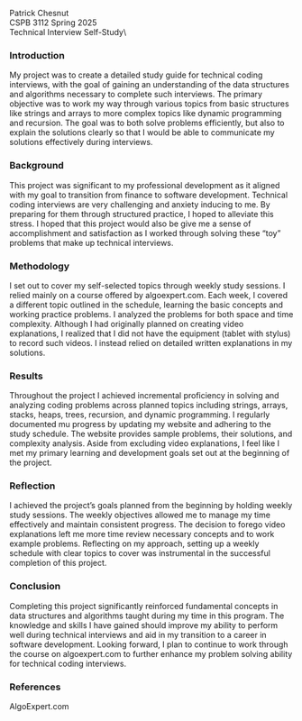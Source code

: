 Patrick Chesnut\
CSPB 3112 Spring 2025\
Technical Interview Self-Study\

### Introduction
My project was to create a detailed study guide for technical coding interviews, with the goal of gaining an understanding of the data structures and algorithms necessary to complete such interviews.  The primary objective was to work my way through various topics from basic structures like strings and arrays to more complex topics like dynamic programming and recursion.  The goal was to both solve problems efficiently, but also to explain the solutions clearly so that I would be able to communicate my solutions effectively during interviews.

### Background
This project was significant to my professional development as it aligned with my goal to transition from finance to software development.  Technical coding interviews are very challenging and anxiety inducing to me.  By preparing for them through structured practice, I hoped to alleviate this stress.  I hoped that this project would also be give me a sense of accomplishment and satisfaction as I worked through solving these “toy” problems that make up technical interviews.

### Methodology
I set out to cover my self-selected topics through weekly study sessions.  I relied mainly on a course offered by algoexpert.com.  Each week, I covered a different topic outlined in the schedule, learning the basic concepts and working practice problems.  I analyzed the problems for both space and time complexity.  Although I had originally planned on creating video explanations, I realized that I did not have the equipment (tablet with stylus) to record such videos.  I instead relied on detailed written explanations in my solutions.

### Results
Throughout the project I achieved incremental proficiency in solving and analyzing coding problems across planned topics including strings, arrays, stacks, heaps, trees, recursion, and dynamic programming.  I regularly documented mu progress by updating my website and adhering to the study schedule.  The website provides sample problems, their solutions, and complexity analysis.  Aside from excluding video explanations, I feel like I met my primary learning and development goals set out at the beginning of the project.

### Reflection
I achieved the project’s goals planned from the beginning by holding weekly study sessions.  The weekly objectives allowed me to manage my time effectively and maintain consistent progress.  The decision to forego video explanations left me more time review necessary concepts and to work example problems.  Reflecting on my approach, setting up a weekly schedule with clear topics to cover was instrumental in the successful completion of this project.

### Conclusion
Completing this project significantly reinforced fundamental concepts in data structures and algorithms taught during my time in this program.  The knowledge and skills I have gained should improve my ability to perform well during technical interviews and aid in my transition to a career in software development.  Looking forward, I plan to continue to work through the course on algoexpert.com to further enhance my problem solving ability for technical coding interviews.

### References
AlgoExpert.com

